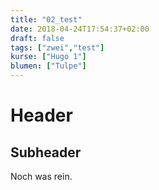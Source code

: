```yaml
---
title: "02_test"
date: 2018-04-24T17:54:37+02:00
draft: false
tags: ["zwei","test"]
kurse: ["Hugo 1"]
blumen: ["Tulpe"]
---
```


# Header

## Subheader

Noch was rein.
